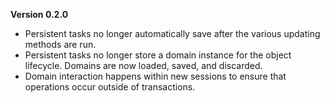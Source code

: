 **Version 0.2.0**
* Persistent tasks no longer automatically save after the various updating methods are run.
* Persistent tasks no longer store a domain instance for the object lifecycle. Domains are now loaded, saved, and discarded.
* Domain interaction happens within new sessions to ensure that operations occur outside of transactions.
